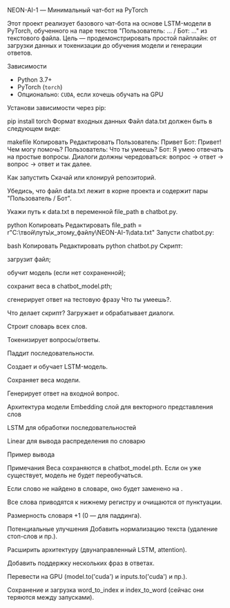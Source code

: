 NEON-AI-1 — Минимальный чат-бот на PyTorch

Этот проект реализует базового чат-бота на основе LSTM-модели в PyTorch, обученного на паре текстов "Пользователь: ... / Бот: ..." из текстового файла. Цель — продемонстрировать простой пайплайн: от загрузки данных и токенизации до обучения модели и генерации ответов.


Зависимости

- Python 3.7+
- PyTorch (`torch`)
- Опционально: `CUDA`, если хочешь обучать на GPU

Установи зависимости через pip:


pip install torch
 Формат входных данных
Файл data.txt должен быть в следующем виде:

makefile
Копировать
Редактировать
Пользователь: Привет
Бот: Привет! Чем могу помочь?
Пользователь: Что ты умеешь?
Бот: Я умею отвечать на простые вопросы.
Диалоги должны чередоваться: вопрос → ответ → вопрос → ответ и так далее.

 Как запустить
Скачай или клонируй репозиторий.

Убедись, что файл data.txt лежит в корне проекта и содержит пары "Пользователь / Бот".

Укажи путь к data.txt в переменной file_path в chatbot.py.

python
Копировать
Редактировать
file_path = r"C:\твой\путь\к_этому_файлу\NEON-AI-1\data.txt"
Запусти chatbot.py:

bash
Копировать
Редактировать
python chatbot.py
Скрипт:

загрузит файл;

обучит модель (если нет сохраненной);

сохранит веса в chatbot_model.pth;

сгенерирует ответ на тестовую фразу Что ты умеешь?.

 Что делает скрипт?
Загружает и обрабатывает диалоги.

Строит словарь всех слов.

Токенизирует вопросы/ответы.

Паддит последовательности.

Создает и обучает LSTM-модель.

Сохраняет веса модели.

Генерирует ответ на входной вопрос.

 Архитектура модели
Embedding слой для векторного представления слов

LSTM для обработки последовательностей

Linear для вывода распределения по словарю

 Пример вывода

 Примечания
Веса сохраняются в chatbot_model.pth. Если он уже существует, модель не будет переобучаться.

Если слово не найдено в словаре, оно будет заменено на <UNK>.

Все слова приводятся к нижнему регистру и очищаются от пунктуации.

Размерность словаря +1 (0 — для паддинга).

 Потенциальные улучшения
Добавить нормализацию текста (удаление стоп-слов и пр.).

Расширить архитектуру (двунаправленный LSTM, attention).

Добавить поддержку нескольких фраз в ответах.

Перевести на GPU (model.to('cuda') и inputs.to('cuda') и пр.).

Сохранение и загрузка word_to_index и index_to_word (сейчас они теряются между запусками).
